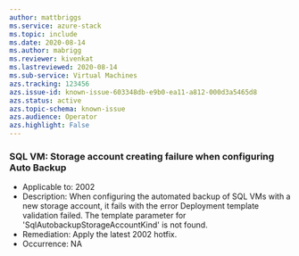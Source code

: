 ```yaml
---
author: mattbriggs
ms.service: azure-stack
ms.topic: include
ms.date: 2020-08-14
ms.author: mabrigg
ms.reviewer: kivenkat
ms.lastreviewed: 2020-08-14
ms.sub-service: Virtual Machines
azs.tracking: 123456
azs.issue-id: known-issue-603348db-e9b0-ea11-a812-000d3a5465d8
azs.status: active
azs.topic-schema: known-issue
azs.audience: Operator
azs.highlight: False
---
```

### SQL VM: Storage account creating failure when configuring Auto Backup

- Applicable to: 2002
- Description: When configuring the automated backup of SQL VMs with a new storage account, it fails with the error Deployment template validation failed. The template parameter for 'SqlAutobackupStorageAccountKind' is not found.
- Remediation: Apply the latest 2002 hotfix.
- Occurrence: NA